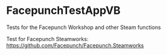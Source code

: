 # FacepunchTestAppVB
Tests for the Facepunch Workshop and other Steam functions

Test for Facepunch Steamworks:  https://github.com/Facepunch/Facepunch.Steamworks
